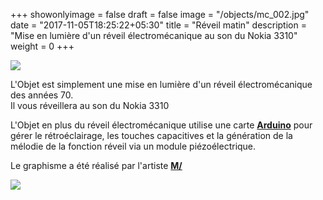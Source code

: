 +++
showonlyimage = false
draft = false
image = "/objects/mc_002.jpg"
date = "2017-11-05T18:25:22+05:30"
title = "Réveil matin"
description = "Mise en lumière d'un réveil électromécanique au son du Nokia 3310"
weight = 0
+++


![](/objects/mc_002.jpg)

L'Objet est simplement une mise en lumière d'un réveil électromécanique des années 70.  
Il vous réveillera au son du Nokia 3310  

L'Objet en plus du réveil électromécanique utilise une carte [**Arduino**][1] pour gérer le rétroéclairage, les touches capacitives et la génération de la mélodie de la fonction réveil via un module piézoélectrique. 

Le graphisme a été réalisé par l'artiste [**M/**][3]

![](/objects/mc_003.jpg)

[1]: https://www.arduino.cc/
[3]: https://mslash.fr/

